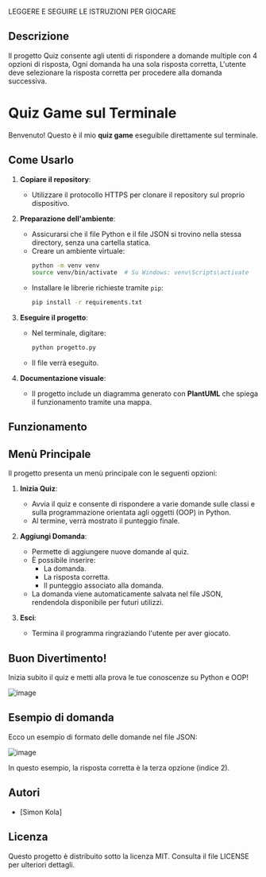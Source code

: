 LEGGERE E SEGUIRE LE ISTRUZIONI PER GIOCARE

## Descrizione
Il progetto Quiz consente agli utenti di rispondere a domande multiple con 4 opzioni di risposta, Ogni domanda ha una sola risposta corretta, L'utente deve selezionare la risposta corretta per procedere alla domanda successiva. 

# Quiz Game sul Terminale

Benvenuto! Questo è il mio **quiz game** eseguibile direttamente sul terminale.

## Come Usarlo

1. **Copiare il repository**:
   - Utilizzare il protocollo HTTPS per clonare il repository sul proprio dispositivo.

2. **Preparazione dell'ambiente**:
   - Assicurarsi che il file Python e il file JSON si trovino nella stessa directory, senza una cartella statica.
   - Creare un ambiente virtuale:
     ```bash
     python -m venv venv
     source venv/bin/activate  # Su Windows: venv\Scripts\activate
     ```
   - Installare le librerie richieste tramite `pip`:
     ```bash
     pip install -r requirements.txt
     ```

3. **Eseguire il progetto**:
   - Nel terminale, digitare:
     ```bash
     python progetto.py
     ```
   - Il file verrà eseguito. 

4. **Documentazione visuale**:
   - Il progetto include un diagramma generato con **PlantUML** che spiega il funzionamento tramite una mappa.
   
## Funzionamento
## Menù Principale

Il progetto presenta un menù principale con le seguenti opzioni:

1. **Inizia Quiz**: 
   - Avvia il quiz e consente di rispondere a varie domande sulle classi e sulla programmazione orientata agli oggetti (OOP) in Python.
   - Al termine, verrà mostrato il punteggio finale. 

2. **Aggiungi Domanda**:
   - Permette di aggiungere nuove domande al quiz. 
   - È possibile inserire:
     - La domanda.
     - La risposta corretta.
     - Il punteggio associato alla domanda.
   - La domanda viene automaticamente salvata nel file JSON, rendendola disponibile per futuri utilizzi.

3. **Esci**:
   - Termina il programma ringraziando l'utente per aver giocato.

## Buon Divertimento!

Inizia subito il quiz e metti alla prova le tue conoscenze su Python e OOP!

![image](https://github.com/user-attachments/assets/6005a18c-0c5b-4778-b080-4adf65ecfbb6)


## Esempio di domanda
Ecco un esempio di formato delle domande nel file JSON:

![image](https://github.com/user-attachments/assets/40bd49f1-028e-4146-a8df-9b618db59c11)

In questo esempio, la risposta corretta è la terza opzione (indice 2).

## Autori
- [Simon Kola]
## Licenza
Questo progetto è distribuito sotto la licenza MIT. Consulta il file LICENSE per ulteriori dettagli.
